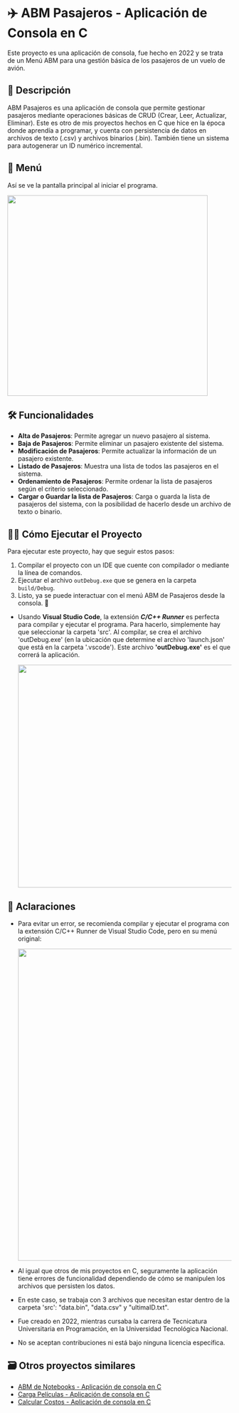 # ✈️ ABM Pasajeros - Aplicación de Consola en C

Este proyecto es una aplicación de consola, fue hecho en 2022 y se trata de un Menú ABM para una gestión básica de los pasajeros de un vuelo de avión.

## 📘 Descripción

ABM Pasajeros es una aplicación de consola que permite gestionar pasajeros mediante operaciones básicas de CRUD (Crear, Leer, Actualizar, Eliminar). Este es otro de mis proyectos hechos en C que hice en la época donde aprendía a programar, y cuenta con persistencia de datos en archivos de texto (.csv) y archivos binarios (.bin). También tiene un sistema para autogenerar un ID numérico incremental.

## 🚀 Menú

Así se ve la pantalla principal al iniciar el programa.

<img src="https://github.com/user-attachments/assets/4c25fe68-a97a-45e0-a66d-5e87423c1270" width="450"/>

## 🛠️ Funcionalidades

- **Alta de Pasajeros**: Permite agregar un nuevo pasajero al sistema.
- **Baja de Pasajeros**: Permite eliminar un pasajero existente del sistema.
- **Modificación de Pasajeros**: Permite actualizar la información de un pasajero existente.
- **Listado de Pasajeros**: Muestra una lista de todos las pasajeros en el sistema.
- **Ordenamiento de Pasajeros**: Permite ordenar la lista de pasajeros según el criterio seleccionado.
- **Cargar o Guardar la lista de Pasajeros**: Carga o guarda la lista de pasajeros del sistema, con la posibilidad de hacerlo desde un archivo de texto o binario.

## 👨‍💻 Cómo Ejecutar el Proyecto

Para ejecutar este proyecto, hay que seguir estos pasos:

1. Compilar el proyecto con un IDE que cuente con compilador o mediante la línea de comandos.
2. Ejecutar el archivo `outDebug.exe` que se genera en la carpeta `build/Debug`.
3. Listo, ya se puede interactuar con el menú ABM de Pasajeros desde la consola. 🎉

- Usando **Visual Studio Code**, la extensión ***C/C++ Runner*** es perfecta para compilar y ejecutar el programa. Para hacerlo, simplemente hay que seleccionar la carpeta 'src'. Al compilar, se crea el archivo 'outDebug.exe' (en la ubicación que determine el archivo 'launch.json' que está en la carpeta '.vscode'). Este archivo **'outDebug.exe'** es el que correrá la aplicación.

  <img src="https://github.com/user-attachments/assets/21aac7da-b211-4983-b944-9590aa125365" width="500"/>

## 📌 Aclaraciones
- Para evitar un error, se recomienda compilar y ejecutar el programa con la extensión C/C++ Runner de Visual Studio Code, pero en su menú original:
 
  <img src="https://github.com/user-attachments/assets/3c5c3683-7e50-4f39-a5a4-420cd6621083" width="700"/>
  
- Al igual que otros de mis proyectos en C, seguramente la aplicación tiene errores de funcionalidad dependiendo de cómo se manipulen los archivos que persisten los datos.
- En este caso, se trabaja con 3 archivos que necesitan estar dentro de la carpeta 'src': "data.bin", "data.csv" y "ultimaID.txt".
- Fue creado en 2022, mientras cursaba la carrera de Tecnicatura Universitaria en Programación, en la Universidad Tecnológica Nacional.
- No se aceptan contribuciones ni está bajo ninguna licencia específica.

## 🗃️ Otros proyectos similares
- [ABM de Notebooks - Aplicación de consola en C](https://github.com/Leumig/C-ABM-Notebooks)
- [Carga Películas - Aplicación de consola en C](https://github.com/Leumig/C-Carga-Peliculas)
- [Calcular Costos - Aplicación de consola en C](https://github.com/Leumig/C-Calcular-Costos)
